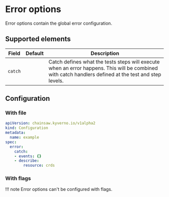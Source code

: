 # Error options

Error options contain the global error configuration.

## Supported elements

| Field | Default | Description |
|---|---|---|
| `catch` | | Catch defines what the tests steps will execute when an error happens. This will be combined with catch handlers defined at the test and step levels. |

## Configuration

### With file

```yaml
apiVersion: chainsaw.kyverno.io/v1alpha2
kind: Configuration
metadata:
  name: example
spec:
  error:
    catch:
    - events: {}
    - describe:
        resource: crds
```

### With flags

!!! note
    Error options can't be configured with flags.
